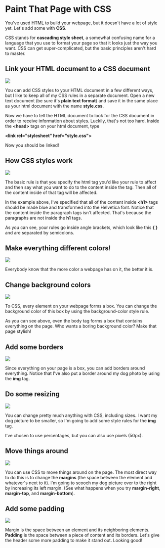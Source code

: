 Paint That Page with CSS
========================

You've used HTML to build your webpage, but it doesn't have a lot of
style yet. Let's add some with **CSS**.

CSS stands for **cascading style sheet**, a somewhat confusing name for
a language that you use to format your page so that it looks just the
way you want. CSS can get super-complicated, but the basic principles
aren't hard to master.

Link your HTML document to a CSS document
-----------------------------------------

![](css1_images/media/ssimage1.png)

You can add CSS styles to your HTML document in a few different ways,
but I like to keep all of my CSS rules in a separate document. Open a
new text document (be sure it's **plain text format**) and save it in
the same place as your html document with the name **style.css**.

Now we have to tell the HTML document to look for the CSS document in
order to receive information about styles. Luckily, that's not too hard.
Inside the **&lt;head&gt;** tags on your html document, type

**&lt;link rel="stylesheet" href="style.css"&gt;**

Now you should be linked!

How CSS styles work
-------------------

![](css1_images/media/ssimage2.png)

The basic rule is that you specify the html tag you'd like your rule to
affect and then say what you want to do to the content inside the tag.
Then all of the content inside of that tag will be affected.

In the example above, I've specified that all of the content inside
**&lt;h1&gt;** tags should be made blue and transformed into the
Helvetica font. Notice that the content inside the paragraph tags isn't
affected. That's because the paragraphs are not inside the **h1** tags.

As you can see, your rules go inside angle brackets, which look like
this **{ }** and are separated by semicolons.

Make everything different colors!
---------------------------------

![](css1_images/media/ssimage3.png)

Everybody know that the more color a webpage has on it, the better it
is.

Change background colors
------------------------

![](css1_images/media/ssimage4.png)

To CSS, every element on your webpage forms a box. You can change the
background color of this box by using the background-color style rule.

As you can see above, even the body tag forms a box that contains
everything on the page. Who wants a boring background color? Make that
page stylish!

Add some borders
----------------

![](css1_images/media/ssimage5.png)

Since everything on your page is a box, you can add borders around
everything. Notice that I've also put a border around my dog photo by
using the **img** tag.

Do some resizing
----------------

![](css1_images/media/ssimage6.png)

You can change pretty much anything with CSS, including sizes. I want my
dog picture to be smaller, so I'm going to add some style rules for the
**img** tag.

I've chosen to use percentages, but you can also use pixels (50px).

Move things around
------------------

![](css1_images/media/ssimage7.png)

You can use CSS to move things around on the page. The most direct way
to do this is to change the **margins** (the space between the element
and whatever's next to it). I'm going to scooch my dog picture over to
the right by increasing its left margin. (See what happens when you try
**margin-right**, **margin-top**, and **margin-bottom**).

Add some padding
----------------

![](css1_images/media/ssimage8.png)

Margin is the space between an element and its neighboring elements.
**Padding** is the space between a piece of content and its borders.
Let's give the header some more padding to make it stand out. Looking
good!
